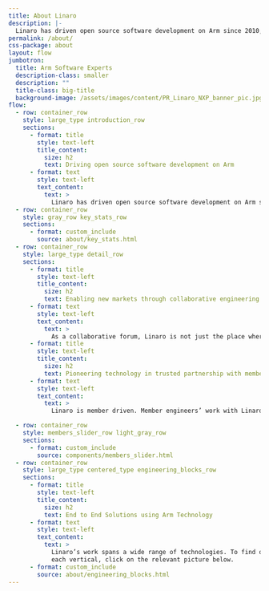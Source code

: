 ```yaml
---
title: About Linaro
description: |-
  Linaro has driven open source software development on Arm since 2010, providing the tools, Linux kernel quality and security needed for a solid foundation to innovate on.
permalink: /about/
css-package: about
layout: flow
jumbotron:
  title: Arm Software Experts
  description-class: smaller
  description: ""
  title-class: big-title
  background-image: /assets/images/content/PR_Linaro_NXP_banner_pic.jpg
flow:
  - row: container_row
    style: large_type introduction_row
    sections:
      - format: title
        style: text-left
        title_content:
          size: h2
          text: Driving open source software development on Arm
      - format: text
        style: text-left
        text_content:
          text: >
            Linaro has driven open source software development on Arm since its foundation in 2010, providing the tools, Linux kernel quality and security needed for a solid foundation to innovate on. At the time, multiple companies were frequently trying to upstream the same code, causing fragmentation and delay to product deployments. Linaro was therefore formed to consolidate the Arm code base and provide a much needed collaborative forum for companies to work together on foundational open source software on Arm.
  - row: container_row
    style: gray_row key_stats_row
    sections:
      - format: custom_include
        source: about/key_stats.html
  - row: container_row
    style: large_type detail_row
    sections:
      - format: title
        style: text-left
        title_content:
          size: h2
          text: Enabling new markets through collaborative engineering
      - format: text
        style: text-left
        text_content:
          text: >
            As a collaborative forum, Linaro is not just the place where Arm software is consolidated, developed and maintained. We also bring companies together to identify business opportunities and enable new markets on Arm architecture. This has resulted in multiple Linaro groups focused on specific verticals, including Artificial Intelligence, Autonomous Vehicles, Consumer, Datacenter & Cloud, Edge & Fog Computing and IoT & Embedded.
      - format: title
        style: text-left
        title_content:
          size: h2
          text: Pioneering technology in trusted partnership with member companies
      - format: text
        style: text-left
        text_content:
          text: >
            Linaro is member driven. Member engineers’ work with Linaro engineers to solve common software problems. Member companies also sit on technical steering committees where they collectively make decisions, together with Linaro and other members, on what work needs to be done and when. Being a Linaro member in eﬀect means shaping the future of Arm software. In addition to Linaro membership, companies can also leverage Linaro Arm software expertise on speciﬁc projects by working with Linaro Developer Services.

  - row: container_row
    style: members_slider_row light_gray_row
    sections:
      - format: custom_include
        source: components/members_slider.html
  - row: container_row
    style: large_type centered_type engineering_blocks_row
    sections:
      - format: title
        style: text-left
        title_content:
          size: h2
          text: End to End Solutions using Arm Technology
      - format: text
        style: text-left
        text_content:
          text: >
            Linaro’s work spans a wide range of technologies. To find out more about what work we do in
            each vertical, click on the relevant picture below.
      - format: custom_include
        source: about/engineering_blocks.html
---
```

